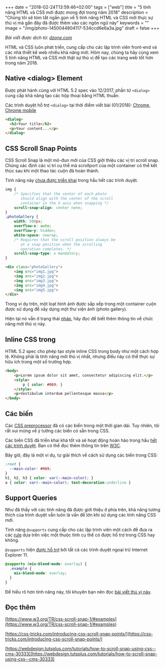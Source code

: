 +++
date = "2018-02-24T13:59:46+02:00"
tags = ["web"]
title = "5 tính năng HTML và CSS mới được mong đợi trong năm 2018"
description = "Chúng tôi sẽ tóm tắt ngắn gọn về 5 tính năng HTML và CSS mới thực sự thú vị mà gần đây đã được thêm vào các ngôn ngữ này"
keywords = ""
image = "/img/photo-1450044804117-534ccd6e6a3a.jpg"
draft = false
+++

*Bài viết được dịch từ: [dzone.com](https://dzone.com/articles/5-exciting-new-html-and-css-features-to-look-forwa)*

HTML và CSS luôn phát triển, cung cấp cho các lập trình viên front-end và các nhà thiết kế web nhiều khả năng mới. Hôm nay, chúng ta hãy cùng xem 5 tính năng HTML và CSS mới thật sự thú vị để tạo các trang web tốt hơn trong năm 2018.

## Native &lt;dialog&gt; Element

Được phát hành cùng với HTML 5.2 spec vào 12&#47;2017, phần tử <code>&lt;dialog&gt;</code> cung cấp khả năng tạo các hộp thoại bằng HTML thuần.

Các trình duyệt hỗ trợ <code>&lt;dialog&gt;</code> tại thời điểm viết bài (01&#47;2018): [Chrome, Chrome mobile](https://caniuse.com/#search=dialog)

```html
<dialog>  
  <h2>Your title</h2>
  <p>Your content...</p>
</dialog>
```

## CSS Scroll Snap Points

CSS Scroll Snap là một mô-đun mới của CSS giới thiệu các vị trí scroll snap. Chúng xác định các vị trí cụ thể mà scrollport của một container có thể kết thúc sau khi một thao tác cuộn đã hoàn thành. 

Tính năng này [chưa được triển khai](https://caniuse.com/#feat=css-snappoints) trong hầu hết các trình duyệt.

```css
img {
    /* Specifies that the center of each photo
       should align with the center of the scroll
       container in the X axis when snapping */
    scroll-snap-align: center none;
}
.photoGallery {
    width: 500px;
    overflow-x: auto;
    overflow-y: hidden;
    white-space: nowrap;
    /* Requires that the scroll position always be
       at a snap position when the scrolling
       operation completes. */
    scroll-snap-type: x mandatory;
}
```

```html
<div class="photoGallery">
    <img src="img1.jpg">
    <img src="img2.jpg">
    <img src="img3.jpg">
    <img src="img4.jpg">
    <img src="img5.jpg">
</div>
```

Trong ví dụ trên, một loạt hình ảnh được sắp xếp trong một container cuộn được sử dụng để xây dựng một thư viện ảnh (photo gallery). 

Hiện tại nó vẫn ở trạng thái [nháp](https://drafts.csswg.org/css-scroll-snap/), hãy đọc để biết thêm thông tin về chức năng mới thú vị này.

## Inline CSS trong <body>

HTML 5.2 spec cho phép tạo style inline CSS trong body như một cách hợp lệ. Không phải là tính năng mới thú vị nhất, nhưng điều này có thể thực sự hữu ích trong một số trường hợp.

```html
<body>  
    <p>Lorem ipsum dolor sit amet, consectetur adipiscing elit.</p>
    <style>
        p { color: #069; }
    </style>
    <p>Vestibulum interdum pellentesque massa</p>
</body>
```

## Các biến

Các [CSS preprocessor](https://www.catswhocode.com/blog/8-css-preprocessors-to-speed-up-development-time) đã có các biến trong một thời gian dài. Tuy nhiên, tôi rất vui mừng về ý tưởng các biến có sẵn trong CSS. 

Các biến CSS đã triển khai khá tốt và sẽ hoạt động hoàn hảo trong hầu [hết các trình duyệt](https://caniuse.com/#feat=css-variables). 
Bạn có thể đọc thêm thông tin trên [W3C](https://drafts.csswg.org/css-variables/). 

Bây giờ, đây là một ví dụ, tự giải thích về cách sử dụng các biến trong CSS:

```css
:root {
  --main-color: #069;
}
h1, h2, h3 { color: var(--main-color); }  
a { color: var(--main-color); text-decoration:underline }
```

## Support Queries

Như đã thấy với các tính năng đã được giới thiệu ở phía trên, khả năng tương thích của trình duyệt vẫn luôn là vấn đề lớn khi sử dụng các tính năng CSS mới. 

Tính năng <code>@supports</code> cung cấp cho các lập trình viên một cách để đưa ra các [rule](https://www.w3schools.com/css/css_syntax.asp) dựa trên việc một thuộc tính cụ thể có được hỗ trợ trong CSS hay không. 

<code>@supports</code> hiện [được hỗ trợ](https://caniuse.com/#feat=css-featurequeries) bởi tất cả các trình duyệt ngoại trừ Internet Explorer 11.

```css
@supports (mix-blend-mode: overlay) {
  .example {
    mix-blend-mode: overlay;
  }
}
```

Để hiểu rõ hơn tính năng này, tôi khuyên bạn nên đọc [bài viết thú vị này](https://www.sitepoint.com/an-introduction-to-css-supports-rule-feature-queries/).

## Đọc thêm

[https://www.w3.org/TR/css-scroll-snap-1/#examples](https://www.w3.org/TR/css-scroll-snap-1/#examples)

[https://css-tricks.com/introducing-css-scroll-snap-points/](https://css-tricks.com/introducing-css-scroll-snap-points/)

[https://webdesign.tutsplus.com/tutorials/how-to-scroll-snap-using-css--cms-30333](https://webdesign.tutsplus.com/tutorials/how-to-scroll-snap-using-css--cms-30333)
